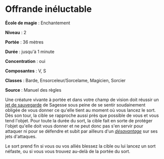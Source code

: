 # Offrande inéluctable

**École de magie** : Enchantement

**Niveau** : 2

**Portée** : 36 mètres

**Durée** : jusqu'à 1 minute

**Concentration** : oui

**Composantes** : V, S

**Classes** : Barde, Ensorceleur/Sorcelame, Magicien, Sorcier

**Source** : Manuel des règles

Une créature vivante à portée et dans votre champ de vision doit réussir un [jet de sauvegarde](/utiliser-les-caracteristiques/#jets-de-sauvegarde) de Sagesse sous peine de se sentir soudainement obligée de vous donner ce qu'elle tient au moment où vous lancez le sort. Dès son tour, la cible se rapproche aussi près que possible de vous et vous tend l'objet. Pour toute la durée du sort, la cible fait en sorte de protéger l'objet qu'elle doit vous donner et ne peut donc pas s'en servir pour attaquer ni pour se défendre et subit par ailleurs d'un [_désavantage_](/utiliser-les-caracteristiques/#avantage-et-desavantage) sur ses jets d'attaques.

Le sort prend fin si vous ou vos alliés blessez la cible ou lui lancez un sort néfaste, ou si vous vous trouvez au-delà de la portée du sort.
